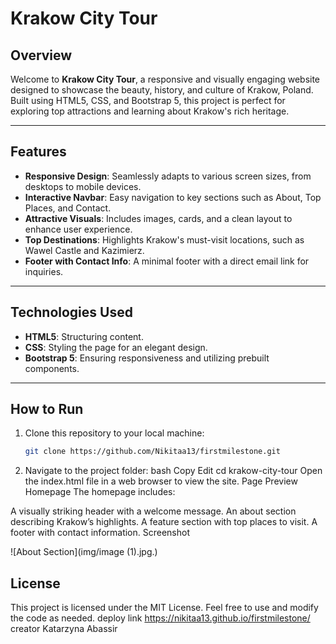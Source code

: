 # Krakow City Tour

## Overview
Welcome to **Krakow City Tour**, a responsive and visually engaging website designed to showcase the beauty, history, and culture of Krakow, Poland. Built using HTML5, CSS, and Bootstrap 5, this project is perfect for exploring top attractions and learning about Krakow's rich heritage.

---

## Features
- **Responsive Design**: Seamlessly adapts to various screen sizes, from desktops to mobile devices.
- **Interactive Navbar**: Easy navigation to key sections such as About, Top Places, and Contact.
- **Attractive Visuals**: Includes images, cards, and a clean layout to enhance user experience.
- **Top Destinations**: Highlights Krakow's must-visit locations, such as Wawel Castle and Kazimierz.
- **Footer with Contact Info**: A minimal footer with a direct email link for inquiries.

---

## Technologies Used
- **HTML5**: Structuring content.
- **CSS**: Styling the page for an elegant design.
- **Bootstrap 5**: Ensuring responsiveness and utilizing prebuilt components.

---

## How to Run
1. Clone this repository to your local machine:
   ```bash
   git clone https://github.com/Nikitaa13/firstmilestone.git
   
2.  Navigate to the project folder:
bash
Copy
Edit
cd krakow-city-tour
Open the index.html file in a web browser to view the site.
Page Preview
Homepage
The homepage includes:

A visually striking header with a welcome message.
An about section describing Krakow’s highlights.
A feature section with top places to visit.
A footer with contact information.
Screenshot

![About Section](img/image (1).jpg.)
   


## License
This project is licensed under the MIT License. Feel free to use and modify the code as needed.
deploy link https://nikitaa13.github.io/firstmilestone/
creator Katarzyna Abassir
